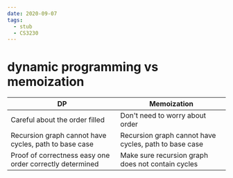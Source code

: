 ```yaml
---
date: 2020-09-07
tags: 
  - stub
  - CS3230
---
```


# dynamic programming vs memoization

| DP                                                       | Memoization |
|----------------------------------------------------------|-------------------------------------------------------|
| Careful about the order filled                           | Don't need to worry about order                       |
| Recursion graph cannot have cycles, path to base case    | Recursion graph cannot have cycles, path to base case |
| Proof of correctness easy one order correctly determined | Make sure recursion graph does not contain cycles     |

